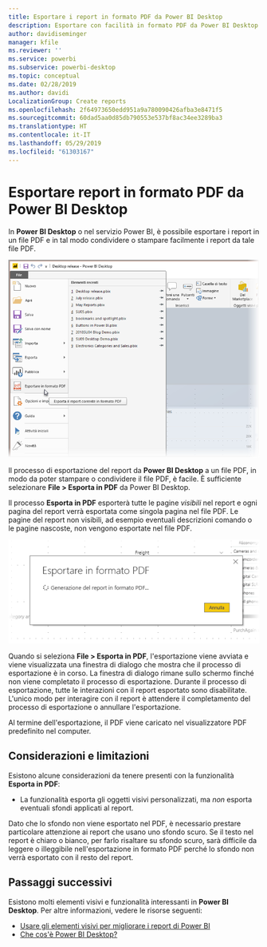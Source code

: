```yaml
---
title: Esportare i report in formato PDF da Power BI Desktop
description: Esportare con facilità in formato PDF da Power BI Desktop e stampare con facilità i report PDF
author: davidiseminger
manager: kfile
ms.reviewer: ''
ms.service: powerbi
ms.subservice: powerbi-desktop
ms.topic: conceptual
ms.date: 02/28/2019
ms.author: davidi
LocalizationGroup: Create reports
ms.openlocfilehash: 2f64973650edd951a9a780090426afba3e8471f5
ms.sourcegitcommit: 60dad5aa0d85db790553e537bf8ac34ee3289ba3
ms.translationtype: HT
ms.contentlocale: it-IT
ms.lasthandoff: 05/29/2019
ms.locfileid: "61303167"
---
```

# <a name="export-reports-to-pdf-from-power-bi-desktop"></a>Esportare report in formato PDF da Power BI Desktop
In **Power BI Desktop** o nel servizio Power BI, è possibile esportare i report in un file PDF e in tal modo condividere o stampare facilmente i report da tale file PDF.

![Esporta in formato PDF](media/desktop-export-to-pdf/export-to-pdf_01.png)

Il processo di esportazione del report da **Power BI Desktop** a un file PDF, in modo da poter stampare o condividere il file PDF, è facile. È sufficiente selezionare **File > Esporta in PDF** da Power BI Desktop.

Il processo **Esporta in PDF** esporterà tutte le pagine *visibili* nel report e ogni pagina del report verrà esportata come singola pagina nel file PDF. Le pagine del report non visibili, ad esempio eventuali descrizioni comando o le pagine nascoste, non vengono esportate nel file PDF. 

![Esportazione in formato PDF in corso](media/desktop-export-to-pdf/export-to-pdf_02.png)

Quando si seleziona **File > Esporta in PDF**, l'esportazione viene avviata e viene visualizzata una finestra di dialogo che mostra che il processo di esportazione è in corso. La finestra di dialogo rimane sullo schermo finché non viene completato il processo di esportazione. Durante il processo di esportazione, tutte le interazioni con il report esportato sono disabilitate. L'unico modo per interagire con il report è attendere il completamento del processo di esportazione o annullare l'esportazione. 

Al termine dell'esportazione, il PDF viene caricato nel visualizzatore PDF predefinito nel computer. 

## <a name="considerations-and-limitations"></a>Considerazioni e limitazioni
Esistono alcune considerazioni da tenere presenti con la funzionalità **Esporta in PDF**:

* La funzionalità esporta gli oggetti visivi personalizzati, ma *non* esporta eventuali sfondi applicati al report.

Dato che lo sfondo non viene esportato nel PDF, è necessario prestare particolare attenzione ai report che usano uno sfondo scuro. Se il testo nel report è chiaro o bianco, per farlo risaltare su sfondo scuro, sarà difficile da leggere o illeggibile nell'esportazione in formato PDF perché lo sfondo non verrà esportato con il resto del report. 



## <a name="next-steps"></a>Passaggi successivi
Esistono molti elementi visivi e funzionalità interessanti in **Power BI Desktop**. Per altre informazioni, vedere le risorse seguenti:

* [Usare gli elementi visivi per migliorare i report di Power BI](desktop-visual-elements-for-reports.md)
* [Che cos'è Power BI Desktop?](desktop-what-is-desktop.md)


